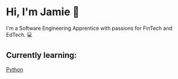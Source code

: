 # Hi, I'm Jamie 👋

I'm a Software Engineering Apprentice with passions for FinTech and EdTech. 💻

## Currently learning:

[Python](https://img.shields.io/badge/Python-3776AB?style=for-the-badge&logo=python&logoColor=white)

